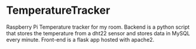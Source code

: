 # TemperatureTracker
Raspberry Pi Temperature tracker for my room. Backend is a python script that stores the temperature from a dht22 sensor and stores data in MySQL every minute. Front-end is a flask app hosted with apache2.
